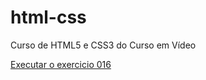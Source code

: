 # html-css
 Curso de HTML5 e CSS3 do Curso em Vídeo

<a href="https://leonardoroth.github.io/html-css/exercicios/ex016/index.html/">Executar o exercicio 016</a>
